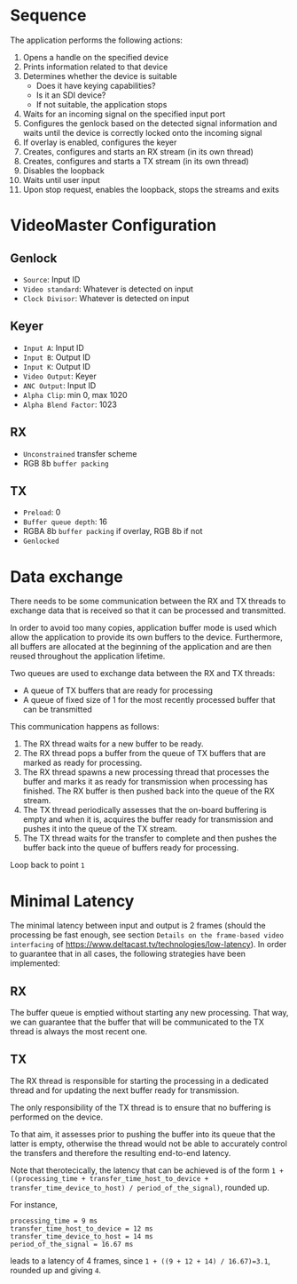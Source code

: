 
# Sequence

The application performs the following actions:

1. Opens a handle on the specified device
2. Prints information related to that device
3. Determines whether the device is suitable
   - Does it have keying capabilities?
   - Is it an SDI device?
   - If not suitable, the application stops
4. Waits for an incoming signal on the specified input port
5. Configures the genlock based on the detected signal information and waits until the device is correctly locked onto the incoming signal
6. If overlay is enabled, configures the keyer
7. Creates, configures and starts an RX stream (in its own thread)
8. Creates, configures and starts a TX stream (in its own thread)
9. Disables the loopback
10. Waits until user input
11. Upon stop request, enables the loopback, stops the streams and exits

# VideoMaster Configuration

## Genlock

- `Source`: Input ID
- `Video standard`: Whatever is detected on input
- `Clock Divisor`: Whatever is detected on input

## Keyer

- `Input A`: Input ID
- `Input B`: Output ID
- `Input K`: Output ID
- `Video Output`: Keyer
- `ANC Output`: Input ID
- `Alpha Clip`: min 0, max 1020
- `Alpha Blend Factor`: 1023

## RX

- `Unconstrained` transfer scheme
- RGB 8b `buffer packing`

## TX

- `Preload`: 0
- `Buffer queue depth`: 16
- RGBA 8b `buffer packing` if overlay, RGB 8b if not
- `Genlocked`

# Data exchange

There needs to be some communication between the RX and TX threads to exchange data that is received so that it can be processed and transmitted.

In order to avoid too many copies, application buffer mode is used which allow the application to provide its own buffers to the device.
Furthermore, all buffers are allocated at the beginning of the application and are then reused throughout the application lifetime.

Two queues are used to exchange data between the RX and TX threads:
- A queue of TX buffers that are ready for processing
- A queue of fixed size of 1 for the most recently processed buffer that can be transmitted

This communication happens as follows:

1. The RX thread waits for a new buffer to be ready.
2. The RX thread pops a buffer from the queue of TX buffers that are marked as ready for processing.
3. The RX thread spawns a new processing thread that processes the buffer and marks it as ready for transmission when processing has finished. The RX buffer is then pushed back into the queue of the RX stream.
5. The TX thread periodically assesses that the on-board buffering is empty and when it is, acquires the buffer ready for transmission and pushes it into the queue of the TX stream.
6. The TX thread waits for the transfer to complete and then pushes the buffer back into the queue of buffers ready for processing.

Loop back to point `1`

# Minimal Latency

The minimal latency between input and output is 2 frames (should the processing be fast enough, see section `Details on the frame-based video interfacing` of https://www.deltacast.tv/technologies/low-latency).
In order to guarantee that in all cases, the following strategies have been implemented:

## RX

The buffer queue is emptied without starting any new processing.
That way, we can guarantee that the buffer that will be communicated to the TX thread is always the most recent one.

## TX

The RX thread is responsible for starting the processing in a dedicated thread and for updating the next buffer ready for transmission.

The only responsibility of the TX thread is to ensure that no buffering is performed on the device.

To that aim, it assesses prior to pushing the buffer into its queue that the latter is empty, otherwise the thread would not be able to accurately control the transfers and therefore the resulting end-to-end latency.

Note that therotecically, the latency that can be achieved is of the form `1 + ((processing_time + transfer_time_host_to_device + transfer_time_device_to_host) / period_of_the_signal)`, rounded up.

For instance,
```
processing_time = 9 ms
transfer_time_host_to_device = 12 ms
transfer_time_device_to_host = 14 ms
period_of_the_signal = 16.67 ms
```
leads to a latency of 4 frames, since `1 + ((9 + 12 + 14) / 16.67)=3.1`, rounded up and giving `4`.